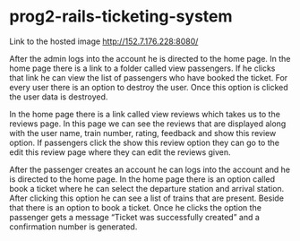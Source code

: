 # prog2-rails-ticketing-system

Link to the hosted image http://152.7.176.228:8080/

After the admin logs into the account he is directed to the home page. In the home page there is a link to a folder called view passengers. If he clicks that link he can view the list of passengers who have booked the ticket. For every user there is an option to destroy the user. Once this option is clicked the user data is destroyed.

In the home page there is a link called view reviews which takes us to the reviews page. In this page we can see the reviews that are displayed along with the user name, train number, rating, feedback and show this review option. If passengers click the show this review option they can go to the edit this review page where they can edit the reviews given.

After the passenger creates an account he can logs into the account and he is directed to the home page. In the home page there is an option called book a ticket where he can select the departure station and arrival station. After clicking this option he can see a list of trains that are present. Beside that there is an option to book a ticket. Once he clicks the option the passenger gets a message “Ticket was successfully created” and a confirmation number is generated.
